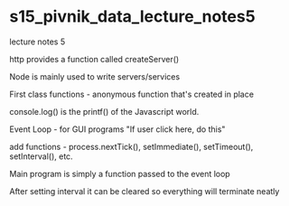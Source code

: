 # s15_pivnik_data_lecture_notes5
lecture notes 5


http provides a function called createServer()

Node is mainly used to write servers/services

First class functions - anonymous function that's created in place

console.log() is the printf() of the Javascript world.

Event Loop - for GUI programs "If user click here, do this"

add functions - process.nextTick(), setImmediate(), setTimeout(), setInterval(), etc.

Main program is simply a function passed to the event loop

After setting interval it can be cleared so everything will terminate neatly 
